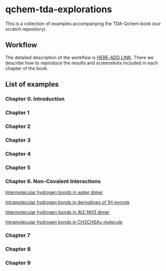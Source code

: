 # qchem-tda-explorations

This is a collection of examples accompanying the TDA-Qchem book (our scratch repository).

## Workflow

The detailed description of the workflow is [HERE-ADD LINK](link). 
There we describe how to reproduce the results and screenshots included in each chapter of the book.

## List of examples

### Chapter 0. Introduction

### Chapter 1

### Chapter 2

### Chapter 3

### Chapter 4

### Chapter 5

### Chapter 6. Non-Covalent Interactions

[Intermolecular hydrogen bonds in water dimer](h2oh2o/)

[Intramolecular hydrogen bonds in derivatives of 1H-pyrrole](c5h6on2/)

[Intermolecular hydrogen bonds in At2-NH3 dimer](at2nh3/)

[Intramolecular hydrogen bonds in CH2CHSAu molecule](ch2chsau/)

### Chapter 7

### Chapter 8

### Chapter 9


